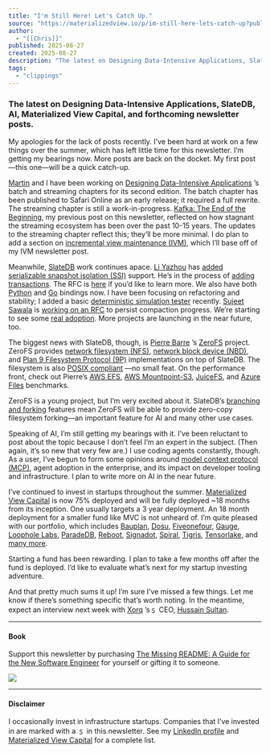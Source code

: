 ```yaml
---
title: "I'm Still Here! Let's Catch Up."
source: "https://materializedview.io/p/im-still-here-lets-catch-up?publication_id=2070040&post_id=171754493&isFreemail=true&r=7br8e&triedRedirect=true"
author:
  - "[[Chris]]"
published: 2025-08-27
created: 2025-08-27
description: "The latest on Designing Data-Intensive Applications, SlateDB, AI, Materialized View Capital, and forthcoming newsletter posts."
tags:
  - "clippings"
---
```

### The latest on Designing Data-Intensive Applications, SlateDB, AI, Materialized View Capital, and forthcoming newsletter posts.

My apologies for the lack of posts recently. I’ve been hard at work on a few things over the summer, which has left little time for this newsletter. I’m getting my bearings now. More posts are back on the docket. My first post—this one—will be a quick catch-up.

[Martin](https://martin.kleppmann.com/) and I have been working on [Designing Data-Intensive Applications](https://www.oreilly.com/library/view/designing-data-intensive-applications/9781098119058/) ’s batch and streaming chapters for its second edition. The batch chapter has been published to Safari Online as an early release; it required a full rewrite. The streaming chapter is still a work-in-progress. [Kafka: The End of the Beginning](https://materializedview.io/p/kafka-end-of-beginning), my previous post on this newsletter, reflected on how stagnant the streaming ecosystem has been over the past 10-15 years. The updates to the streaming chapter reflect this; they’ll be more minimal. I do plan to add a section on [incremental view maintenance (IVM)](https://wiki.postgresql.org/wiki/Incremental_View_Maintenance), which I’ll base off of my IVM newsletter post.

Meanwhile, [SlateDB](https://slatedb.io/) work continues apace. [Li Yazhou](https://flaneur2020.github.io/) has [added](https://github.com/slatedb/slatedb/issues/489) [serializable snapshot isolation (SSI)](https://wiki.postgresql.org/wiki/SSI) support. He’s in the process of [adding transactions](https://github.com/slatedb/slatedb/issues/816). The RFC is [here](https://github.com/slatedb/slatedb/blob/main/rfcs/0011-transaction.md) if you’d like to learn more. We also have both [Python](https://github.com/slatedb/slatedb/tree/main/slatedb-py) and [Go](https://github.com/slatedb/slatedb/tree/main/slatedb-go) bindings now. I have been focusing on refactoring and stability; I added a basic [deterministic simulation tester](https://github.com/slatedb/slatedb/tree/main/slatedb-dst) recently. [Sujeet Sawala](https://www.linkedin.com/in/sujeet-sawala-8b70a9144) is [working on an RFC](https://github.com/slatedb/slatedb/pull/695) to persist compaction progress. We’re starting to see some [real adoption](https://github.com/slatedb/slatedb?tab=readme-ov-file#adopters). More projects are launching in the near future, too.

The biggest news with SlateDB, though, is [Pierre Barre](https://github.com/Barre) ’s [ZeroFS](https://www.zerofs.net/) project. ZeroFS provides [network filesystem (NFS)](https://www.zerofs.net/nfs-access), [network block device (NBD)](https://www.zerofs.net/nbd-devices), and [Plan 9 Filesystem Protocol (9P)](https://www.zerofs.net/9p-access) implementations on top of SlateDB. The filesystem is also [POSIX compliant](https://github.com/Barre/ZeroFS/actions/workflows/pjdfstest.yml) —no small feat. On the performance front, check out Pierre’s [AWS EFS](https://www.zerofs.net/zerofs-vs-aws-efs), [AWS Mountpoint-S3](https://www.zerofs.net/zerofs-vs-mountpoint-s3), [JuiceFS](https://www.zerofs.net/zerofs-vs-juicefs), and [Azure Files](https://www.zerofs.net/zerofs-vs-azure-files) benchmarks.

ZeroFS is a young project, but I’m very excited about it. SlateDB’s [branching and forking](https://github.com/slatedb/slatedb/blob/main/rfcs/0004-checkpoints.md) features mean ZeroFS will be able to provide zero-copy filesystem forking—an important feature for AI and many other use cases.

Speaking of AI, I’m still getting my bearings with it. I’ve been reluctant to post about the topic because I don’t feel I’m an expert in the subject. (Then again, it’s so new that very few are.) I use coding agents constantly, though. As a user, I’ve begun to form some opinions around [model context protocol (MCP)](https://modelcontextprotocol.io/docs/getting-started/intro), agent adoption in the enterprise, and its impact on developer tooling and infrastructure. I plan to write more on AI in the near future.

I’ve continued to invest in startups throughout the summer. [Materialized View Capital](https://materializedview.capital/) is now 75% deployed and will be fully deployed ~18 months from its inception. One usually targets a 3 year deployment. An 18 month deployment for a smaller fund like MVC is not unheard of. I’m quite pleased with our portfolio, which includes [Bauplan](https://bauplanlabs.com/), [Dosu](https://dosu.dev/), [Fiveonefour](https://www.fiveonefour.com/), [Gauge](https://withgauge.com/), [Loophole Labs](https://loopholelabs.io/), [ParadeDB](https://paradedb.com/), [Reboot](https://reboot.dev/), [Signadot](https://signadot.com/), [Spiral](https://spiraldb.com/), [Tigris](https://tigrisdata.com/), [Tensorlake](https://tensorlake.ai/), and [many more](https://materializedview.capital/).

Starting a fund has been rewarding. I plan to take a few months off after the fund is deployed. I’d like to evaluate what’s next for my startup investing adventure.

And that pretty much sums it up! I’m sure I’ve missed a few things. Let me know if there’s something specific that’s worth noting. In the meantime, expect an interview next week with [Xorq](https://xorq.dev/) ’s﹩ CEO, [Hussain Sultan](https://www.linkedin.com/in/hussainsultan/).

---

#### Book

Support this newsletter by purchasing [The Missing README: A Guide for the New Software Engineer](https://www.amazon.com/Missing-README-Guide-Software-Engineer/dp/1718501838) for yourself or gifting it to someone.

![](https://substackcdn.com/image/fetch/$s_!CI0B!,w_424,c_limit,f_webp,q_auto:good,fl_progressive:steep/https%3A%2F%2Fsubstack-post-media.s3.amazonaws.com%2Fpublic%2Fimages%2Fde442631-41a6-4119-a99a-62957cd53edb_870x978.png)

---

#### Disclaimer

I occasionally invest in infrastructure startups. Companies that I’ve invested in are marked with a ﹩ in this newsletter. See my [LinkedIn profile](https://www.linkedin.com/in/riccomini/) and [Materialized View Capital](https://materializedview.capital/) for a complete list.